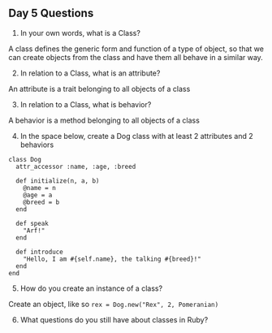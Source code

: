 ## Day 5 Questions

1. In your own words, what is a Class?

A class defines the generic form and function of a type of object, so that we can
create objects from the class and have them all behave in a similar way.

2. In relation to a Class, what is an attribute?

An attribute is a trait belonging to all objects of a class

3. In relation to a Class, what is behavior?

A behavior is a method belonging to all objects of a class

4. In the space below, create a Dog class with at least 2 attributes and 2 behaviors

```
class Dog
  attr_accessor :name, :age, :breed

  def initialize(n, a, b)
    @name = n
    @age = a
    @breed = b
  end

  def speak
    "Arf!"
  end

  def introduce
    "Hello, I am #{self.name}, the talking #{breed}!"
  end
end
```

5. How do you create an instance of a class?

Create an object, like so `rex = Dog.new("Rex", 2, Pomeranian)`

6. What questions do you still have about classes in Ruby?
